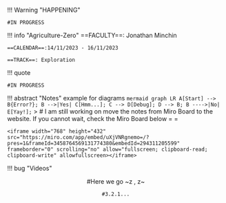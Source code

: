 !!! Warning "HAPPENING"  
    
    #IN PROGRESS

!!! info "Agriculture-Zero"
    ==FACULTY==: Jonathan Minchin

    ==CALENDAR==:14/11/2023 - 16/11/2023

    ==TRACK==: Exploration

!!! quote
    
    #IN PROGRESS

!!! abstract "Notes"
    example for diagrams
    ``` mermaid
    graph LR
    A[Start] --> B{Error?};
    B -->|Yes| C[Hmm...];
    C --> D[Debug];
    D --> B;
    B ---->|No| E[Yay!];
    ```
     > # I am still working on move the notes from Miro Board to the website. If you cannot wait, check the Miro Board below = = 
     
    <iframe width="768" height="432" src="https://miro.com/app/embed/uXjVNRgnemo=/?pres=1&frameId=3458764569131774380&embedId=294311205599" frameborder="0" scrolling="no" allow="fullscreen; clipboard-read; clipboard-write" allowfullscreen></iframe>

!!! bug "Videos"
     <center>#Here we go ~z , z~
    
    #3.2.1...